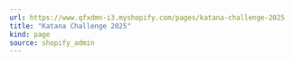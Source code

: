```yaml
---
url: https://www.qfxdmn-i3.myshopify.com/pages/katana-challenge-2025
title: "Katana Challenge 2025"
kind: page
source: shopify_admin
---
```


